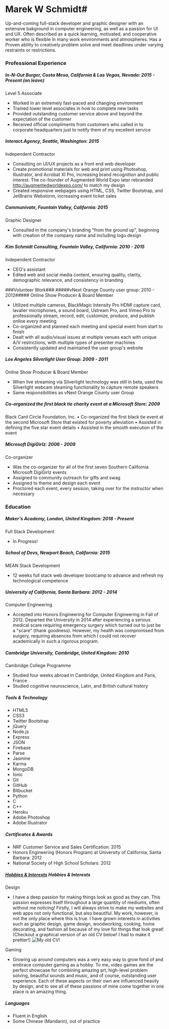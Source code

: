 # Marek W Schmidt#
Up-and-coming full-stack developer and graphic designer with an extensive bakground in computer engineering, as well as a passion for UI and UX. Often described as a quick learning, motivated, and cooperative worker who is flexible in many work environments and atmospheres. Has a Proven ability to creatively problem solve and meet deadlines under varying restraints or restrictions.

### Professional Experience

##### In-N-Out Burger, Costa Mesa, California & Las Vegas, Nevada: 2015 - Present (on leave)
Level 5 Associate
* Worked in an extremely fast-paced and changing environment
* Trained lower level associates in how to complete new tasks
* Provided outstanding customer service above and beyond the expectation of the customer
* Received official compliments from customers who called in to corporate headquarters just to notify them of my excellent service

##### Interact.Agency, Seattle, Washington: 2015
Independent Contractor
* Consulting on UI/UX projects as a front end web developer
* Create promotional materials for web and print using Photoshop, Illustrator, and Acrobat XI Pro, increasing brand recognition and public interest. The co-founder of Augmented World Expo later rebranded http://augmentedworldexpo.com/ to match my design
* Created responsive webpages using HTML, CSS, Twitter Bootstrap, and JetBrains Webstorm, increasing event ticket sales

##### Communivate, Fountain Valley, California: 2015
Graphic Designer
* Consulted in the company's branding "from the ground up", beginning with creation of the company name and including logo design

##### Kim Schmidt Consulting, Fountain Valley, California: 2010 - 2015
Independent Contractor
* CEO's assistant
* Edited web and social media content, ensuring quality, clarity, demographic relevance, and consistency in branding

###Volunteer Work###
#####vNext Orange County user group: 2010 - 2012#####
Online Show Producer & Board Member
* Utilized multiple cameras, BlackMagic Intensity Pro HDMI capture card, lavalier microphones, a sound board, Ustream Pro, and Vimeo Pro to professionally stream, record, edit, customize, produce, and publish online every meeting
* Co-organized and planned each meeting and special event from start to finish
* Dealt with all audio/visual issues at multiple venues each with unique A/V restrictions, with multiple types of presenter machines
* Consistently updated and maintained the user group's website

##### Los Angeles Silverlight User Group: 2009 - 2011
Online Show Producer & Board Member
* When live streaming via Silverlight technology was still in beta, used the Silverlight webcam steaming functionality to capture remote speakers
* Same responsibilities as vNext Orange County user Group

##### Co-organized the first black tie charity event at a Microsoft Store: 2009
Black Card Circle Foundation, Inc.
•	Co-organized the first black tie event at the second Microsoft Store that existed for poverty alleviation
•	Assisted in defining the five star event details
•	Assisted in the smooth execution of the event

##### Microsoft DigiGirlz: 2006 - 2009
Co-organizer
* Was the co-organizer for all of the first seven Southern California Microsoft DigiGirlz events
*	Assigned to community outreach for gifts and swag
*	Assigned to theme and design each event
*	Proctored each event, every session, taking over for the instructor when necessary

### Education
##### Maker's Academy, London, United Kingdom: 2018 - Present
Full Stack Development
* In Progress!

##### School of Devs, Newport Beach, California: 2015
MEAN Stack Development
* 12 weeks full stack web developer bootcamp to advance and refresh my technological competence

##### University of California, Santa Barbara: 2012 - 2014
Computer Engineering
* Accepted into Honors Engineering for Computer Engineering in Fall of 2012. Departed the University in 2014 after experiencing a serious medical scare requiring emergency surgery which turned out to just be a "scare" (thank goodness). However, my health was compromised from surgery, requiring absences from which I could not recover academically in such a rigorous program.

##### Cambridge University, Cambridge, United Kingdom: 2010
Cambridge College Programme
* Studied four weeks abroad in Cambridge, United Kingdom and Paris, France
* Studied cognitive neuroscience, Latin, and British cultural history

##### Tools & Technology
* HTML5
* CSS3
* Twitter Bootstrap
* jQuery
* Node.js
* Express
* JSON
* Firebase
* Parse
* Jasmine
* Karma
* MongoDB
* Ionic
* Git
* GitHub
* Bitbucket
* Python
* C
* C++
* Heroku
* Adobe Photoshop
* Adobe Illustrator

##### Certificates & Awards
* NRF Customer Service and Sales Certification: 2015
* Honors Engineering (Honors Program) at University of California, Santa Barbara: 2012
* National Society of High School Scholars: 2012

##### [Hobbies & Interests](#Hobbies-&-Interests) Hobbies & Interests
Design
* I have a deep passion for making things look as good as they can. This passion expresses itself throughout a large quantity of mediums, often without me noticing! Firstly, I will always strive to make my websites and web apps not only functional, but also beautiful. My work, however, is not the only place where this is true. I have grown interests in activities such as graphic design, game design, woodworking, cooking, home decorating, and fashion all because of my love for things that look great! (Checkout a graphical version of an old CV below! I had to make it prettier!)
![My old CV!](https://image.slidesharecdn.com/52059fb4-ab3b-4ba1-9909-c68411a32675-150925224709-lva1-app6892/95/resumeofmarekschmidt-1-638.jpg?cb=1443221248)

Gaming
* Growing up around computers was a very easy way to grow fond of and embrace computer gaming as a hobby. To me, video games are the perfect showcase for combining amazing art, high-level problem solving, beautiful sounds and music, and of course, outstanding user experience. Each of these aspects on their own are influenced heavily by design, and to see all of these passions of mine come together in one place is an amazing thing.

##### Languages
* Fluent in English
* Some Chinese (Mandarin), out of practice
